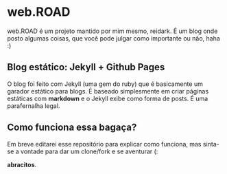# web.ROAD

web.ROAD é um projeto mantido por mim mesmo, reidark. É um blog onde posto algumas coisas, que você pode julgar como importante ou não, haha :)

## Blog estático: Jekyll + Github Pages

O blog foi feito com Jekyll (uma gem do ruby) que é basicamente um garador estático para blogs. É baseado simplesmente em criar páginas estáticas com **markdown** e o Jekyll exibe como forma de posts. É uma parafernalha legal.

## Como funciona essa bagaça? 

Em breve editarei esse repositório para explicar como funciona, mas sinta-se a vontade para dar um clone/fork e se aventurar (:

**abracitos**.